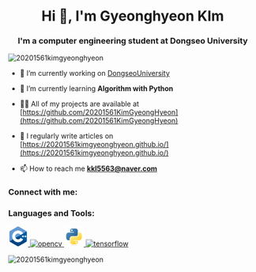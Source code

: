 <h1 align="center">Hi 👋, I'm Gyeonghyeon KIm</h1>
<h3 align="center">I'm a computer engineering student at Dongseo University</h3>

<p align="left"> <img src="https://komarev.com/ghpvc/?username=20201561kimgyeonghyeon&label=Profile%20views&color=0e75b6&style=flat" alt="20201561kimgyeonghyeon" /> </p>

- 🔭 I’m currently working on [DongseoUniversity](https://20201561kimgyeonghyeon.github.io/)

- 🌱 I’m currently learning **Algorithm with Python**

- 👨‍💻 All of my projects are available at [https://github.com/20201561KimGyeongHyeon](https://github.com/20201561KimGyeongHyeon)

- 📝 I regularly write articles on [https://20201561kimgyeonghyeon.github.io/](https://20201561kimgyeonghyeon.github.io/)

- 📫 How to reach me **kkl5563@naver.com**

<h3 align="left">Connect with me:</h3>
<p align="left">
</p>

<h3 align="left">Languages and Tools:</h3>
<p align="left"> <a href="https://www.w3schools.com/cpp/" target="_blank" rel="noreferrer"> <img src="https://raw.githubusercontent.com/devicons/devicon/master/icons/cplusplus/cplusplus-original.svg" alt="cplusplus" width="40" height="40"/> </a> <a href="https://opencv.org/" target="_blank" rel="noreferrer"> <img src="https://www.vectorlogo.zone/logos/opencv/opencv-icon.svg" alt="opencv" width="40" height="40"/> </a> <a href="https://www.python.org" target="_blank" rel="noreferrer"> <img src="https://raw.githubusercontent.com/devicons/devicon/master/icons/python/python-original.svg" alt="python" width="40" height="40"/> </a> <a href="https://www.tensorflow.org" target="_blank" rel="noreferrer"> <img src="https://www.vectorlogo.zone/logos/tensorflow/tensorflow-icon.svg" alt="tensorflow" width="40" height="40"/> </a> </p>

<p><img align="center" src="https://github-readme-stats.vercel.app/api/top-langs?username=20201561kimgyeonghyeon&show_icons=true&locale=en&layout=compact" alt="20201561kimgyeonghyeon" /></p>

